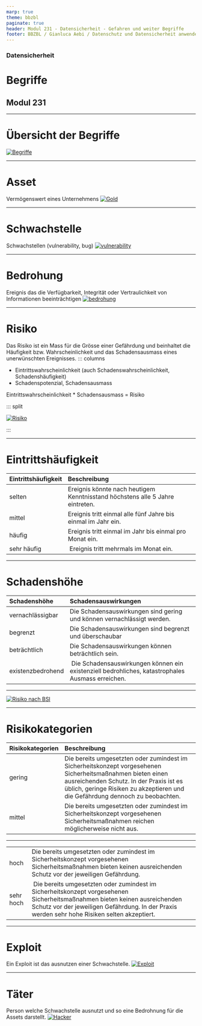 ```yaml
---
marp: true
theme: bbzbl
paginate: true
header: Modul 231 - Datensicherheit - Gefahren und weiter Begriffe
footer: BBZBL / Gianluca Aebi / Datenschutz und Datensicherheit anwenden
---
```


<!-- _class: big center -->
### Datensicherheit
# Begriffe
## Modul 231

---
# Übersicht der Begriffe
[![Begriffe](../images/begriffuebersicht.png)]()

---
# Asset
Vermögenswert eines Unternehmens
[![Gold](../images/gold.jpg)]()

---
# Schwachstelle
Schwachstellen (vulnerability, bug) 
[![vulnerability](../images/vulnerability.jpg)]()

---
# Bedrohung
Ereignis das die Verfügbarkeit, Integrität oder Vertraulichkeit von Informationen beeinträchtigen
[![bedrohung](../images/bedrohung.jpg)]()

---
# Risiko
Das Risiko ist ein Mass für die Grösse einer Gefährdung und beinhaltet die Häufigkeit
bzw. Wahrscheinlichkeit und das Schadensausmass eines unerwünschten Ereignisses.
::: columns

- Eintrittswahrscheinlichkeit (auch Schadenswahrscheinlichkeit, Schadenshäufigkeit)
- Schadenspotenzial, Schadensausmass

Eintrittswahrscheinlichkeit * Schadensausmass = Risiko

::: split

[![Risiko](../images/risk.jpg)]()

:::

---
# Eintrittshäufigkeit

| Eintrittshäufigkeit | Beschreibung                     |
| :------------- | :-------------------------------------------- |
| selten | Ereignis könnte nach heutigem Kenntnisstand höchstens alle 5 Jahre eintreten. |
| mittel | Ereignis tritt einmal alle fünf Jahre bis einmal im Jahr ein. |
| häufig | Ereignis tritt einmal im Jahr bis einmal pro Monat ein. |
| sehr häufig | Ereignis tritt mehrmals im Monat ein. |

---

# Schadenshöhe

| Schadenshöhe | Schadensauswirkungen                     |
| :------------- | :-------------------------------------------- |
| vernachlässigbar | Die Schadensauswirkungen sind gering und können vernachlässigt werden.  |
| begrenzt | Die Schadensauswirkungen sind begrenzt und überschaubar |
| beträchtlich | Die Schadensauswirkungen können beträchtlich sein.  |
| existenzbedrohend | Die Schadensauswirkungen können ein existenziell bedrohliches, katastrophales Ausmass erreichen.  |

---
[![Risiko nach BSI](../images/Risikobewertungnachbsi.jpg)](https://www.bsi.bund.de/SharedDocs/Downloads/DE/BSI/Grundschutz/BSI_Standards/standard_200_3.pdf?__blob=publicationFile&v=2)

---
# Risikokategorien
| Risikokategorien | Beschreibung                     |
| :------------- | :-------------------------------------------- |
| gering  | Die bereits umgesetzten oder zumindest im Sicherheitskonzept vorgesehenen Sicherheitsmaßnahmen bieten einen ausreichenden Schutz. In der Praxis ist es üblich, geringe Risiken zu akzeptieren und die Gefährdung dennoch zu beobachten.   |
| mittel  | Die bereits umgesetzten oder zumindest im Sicherheitskonzept vorgesehenen Sicherheitsmaßnahmen reichen möglicherweise nicht aus.  |

---
| | |
| :------------- | :-------------------------------------------- |
| hoch  | Die bereits umgesetzten oder zumindest im Sicherheitskonzept vorgesehenen Sicherheitsmaßnahmen bieten keinen ausreichenden Schutz vor der jeweiligen Gefährdung.   |
| sehr hoch | Die bereits umgesetzten oder zumindest im Sicherheitskonzept vorgesehenen Sicherheitsmaßnahmen bieten keinen ausreichenden Schutz vor der jeweiligen Gefährdung. In der Praxis werden sehr hohe Risiken selten akzeptiert.   |

---
# Exploit
Ein Exploit ist das ausnutzen einer Schwachstelle.
[![Exploit](../images/exploit.jpg)]()

---
# Täter
Person welche Schwachstelle ausnutzt und so eine Bedrohnung für die Assets darstellt.
[![Hacker](../images/hacker.jpg)]()